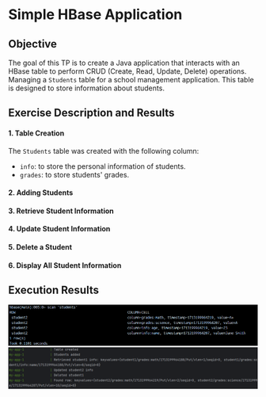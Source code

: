 # Simple HBase Application

## Objective

The goal of this TP is to create a Java application that interacts with an HBase table to perform CRUD (Create, Read, Update, Delete) operations. Managing a `Students` table for a school management application. This table is designed to store information about students.

## Exercise Description and Results

#### 1. Table Creation
The `Students` table was created with the following column:

- `info`: to store the personal information of students.
- `grades`: to store students' grades.

#### 2. Adding Students
#### 3. Retrieve Student Information
#### 4. Update Student Information
#### 5. Delete a Student
#### 6. Display All Student Information

## Execution Results

![Table Creation and Students Addition Results](https://github.com/ELMOUADDIBE/hbase_tp4/blob/master/img/tp4.png?raw=true)
![Table](https://github.com/ELMOUADDIBE/hbase_tp4/blob/master/img/tp4%20_2.png)
